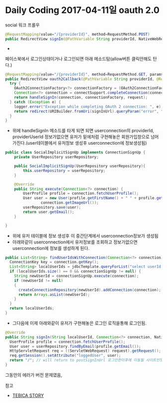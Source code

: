 # Daily Coding 2017-04-11일 oauth 2.0



social 워크 프롤우
```java
@RequestMapping(value="/{providerId}", method=RequestMethod.POST)
public RedirectView signIn(@PathVariable String providerId, NativeWebRequest request)
```
-
페이스북에서 로그인상태이거나 로그인되면 아래 메소드탐(allow버튼 클릭안해도 탄다.)
```java
@RequestMapping(value="/{providerId}", method=RequestMethod.GET, params="code")
public RedirectView oauth2Callback(@PathVariable String providerId, @RequestParam("code") String code, NativeWebRequest request) {
  try {
    OAuth2ConnectionFactory<?> connectionFactory = (OAuth2ConnectionFactory<?>) connectionFactoryLocator.getConnectionFactory(providerId);
    Connection<?> connection = connectSupport.completeConnection(connectionFactory, request);
    return handleSignIn(connection, connectionFactory, request);
  } catch (Exception e) {
    logger.error("Exception while completing OAuth 2 connection: ", e);
    return redirect(URIBuilder.fromUri(signInUrl).queryParam("error", "provider").build().toString());
  }
}
```
- 위에 handleSignIn 메소드를 타게 되면 되면 userconnection의 providerId, providerUserId 정보가없으면 유저가 밑에처럼  구현해놓은 회원가입창으로 넘어가진다.(user테이블에서 유저정보 생성후 userconnection에 정보생성됨)

```java
public class SocialImplicitSignUp implements ConnectionSignUp {
	private UserRepository userRepository;

	public SocialImplicitSignUp(UserRepository userRepository){
		this.userRepository = userRepository;
	}

	@Override
	public String execute(Connection<?> connection) {
		UserProfile profile = connection.fetchUserProfile();
		User user = new User(profile.getFirstName() + " " + profile.getLastName(), profile.getEmail(), "N/A",
				connection.getImageUrl());
		userRepository.save(user);
		return user.getEmail();
	}

}

```
- 위에 유저 테이블에 정보 생성후 이 중간단계에서 userconnection정보가 생성됨
- 아래와같이 userconnection에서 유저정보를 조회하고 정보가없으면 userconnection에 정보를 생성하게 된다.
```java
public List<String> findUserIdsWithConnection(Connection<?> connection) {
  ConnectionKey key = connection.getKey();
  List<String> localUserIds = jdbcTemplate.queryForList("select userId from " + tablePrefix + "UserConnection where providerId = ? and providerUserId = ?", String.class, key.getProviderId(), key.getProviderUserId());		
  if (localUserIds.size() == 0 && connectionSignUp != null) {
    String newUserId = connectionSignUp.execute(connection);
    if (newUserId != null)
    {
      createConnectionRepository(newUserId).addConnection(connection);
      return Arrays.asList(newUserId);
    }
  }
  return localUserIds;
}
```




- 그다음에 이제 아래와같이 유저가 구현해놓은 로그인 로직을통해 로그인됨.
```java
@Override
public String signIn(String localUserId, Connection<?> connection, NativeWebRequest request) {
  UserProfile profile = connection.fetchUserProfile();
  User user = userRepository.findByEmail(profile.getEmail());
  HttpServletRequest req = ((ServletWebRequest) request).getRequest();
  req.getSession().setAttribute("loggedUser", user);
  return "/"; // will return to postSignInUrl 로그인한이후에 이동될 사이트인듯
}

```
그동안의 에러가 버전 문제였음,


참고
* [TEBICA STORY](http://earlybird.kr/1584)
